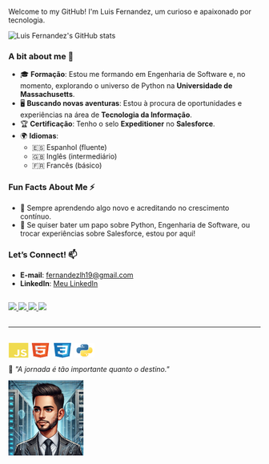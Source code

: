 Welcome to my GitHub! I'm Luis Fernandez, um curioso e apaixonado por tecnologia.

![Luis Fernandez's GitHub stats](https://github-readme-stats.vercel.app/api?username=LuisFernandez19&theme=dark&show_icons=true)


### A bit about me 🌟

- 🎓 **Formação**: Estou me formando em Engenharia de Software e, no momento, explorando o universo de Python na **Universidade de Massachusetts**. 
- 🖥️ **Buscando novas aventuras**: Estou à procura de oportunidades e experiências na área de **Tecnologia da Informação**.
- 🏆 **Certificação**: Tenho o selo **Expeditioner** no **Salesforce**.
- 🌍 **Idiomas**: 
  - 🇪🇸 Espanhol (fluente)
  - 🇬🇧 Inglês (intermediário)
  - 🇫🇷 Francês (básico)

### Fun Facts About Me ⚡

- 🌱 Sempre aprendendo algo novo e acreditando no crescimento contínuo.
- 💬 Se quiser bater um papo sobre Python, Engenharia de Software, ou trocar experiências sobre Salesforce, estou por aqui!

### Let’s Connect! 📫
- **E-mail**: [fernandezlh19@gmail.com](mailto:fernandezlh19@gmail.com)
- **LinkedIn**: [Meu LinkedIn](https://www.linkedin.com/in/luis-fernandez-5a6464213?utm_source=share&utm_campaign=share_via&utm_content=profile&utm_medium=android_app)

##

<div>
  <a href="https://www.youtube.com/@luisfernandez_19" target="_blank">
    <img src="https://img.shields.io/badge/YouTube-FF0000?style=for-the-badge&logo=youtube&logoColor=white" target="_blank">
  </a>
  <a href="https://instagram.com/riickfernandez" target="_blank">
    <img src="https://img.shields.io/badge/-Instagram-%23E4405F?style=for-the-badge&logo=instagram&logoColor=white" target="_blank">
  </a>
  <a href="https://discord.gg/utMnfxbt" target="_blank">
    <img src="https://img.shields.io/badge/Discord-7289DA?style=for-the-badge&logo=discord&logoColor=white" target="_blank">
  </a>
  <a href="https://www.linkedin.com/in/luis-fernandez-5a6464213" target="_blank">
    <img src="https://img.shields.io/badge/-LinkedIn-%230077B5?style=for-the-badge&logo=linkedin&logoColor=white" target="_blank">
  </a> 
</div>

##

---
<div style="display: inline_block"><br>
  <img align="center" alt="Rafa-Js" height="30" width="40" src="https://raw.githubusercontent.com/devicons/devicon/master/icons/javascript/javascript-plain.svg">
  <img align="center" alt="Rafa-HTML" height="30" width="40" src="https://raw.githubusercontent.com/devicons/devicon/master/icons/html5/html5-original.svg">
  <img align="center" alt="Rafa-CSS" height="30" width="40" src="https://raw.githubusercontent.com/devicons/devicon/master/icons/css3/css3-original.svg">
  <img align="center" alt="Rafa-Python" height="30" width="40" src="https://raw.githubusercontent.com/devicons/devicon/master/icons/python/python-original.svg">
</div>

🚀 *"A jornada é tão importante quanto o destino."*

<img src="./Caricatura.png" width="150" height="150" />
